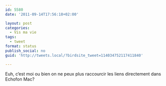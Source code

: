 ```yaml
---
id: 5580
date: '2011-09-14T17:56:18+02:00'

layout: post
categories:
  - Vis ma vie
tags:
  - tweet
format: status
publish_social: no
guid: 'http://tweets.local/?birdsite_tweet=114034752117411840'

---
```


Euh, c’est moi ou bien on ne peux plus raccourcir les liens directement dans Echofon Mac?
